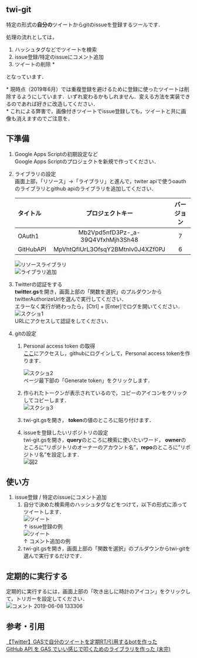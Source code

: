 ## twi-git
特定の形式の**自分の**ツイートからgitのissueを登録するツールです．

処理の流れとしては，  
1. ハッシュタグなどでツイートを検索
1. issue登録/特定のissueにコメント追加
1. ツイートの削除 *  
  
となっています．
  
\* 現時点（2019年6月）では重複登録を避けるために登録に使ったツイートは削除するようにしています．いずれ変わるかもしれません．変える方法を実装できるのであれば好きに改造してください．  
\* これによる弊害で，画像付きツイートでissue登録しても，ツイートと共に画像も消えますのでご注意を．
  
## 下準備  
1. Google Apps Scriptの初期設定など  
	Google Apps Scriptのプロジェクトを新規で作ってください．
  
1. ライブラリの設定  
	画面上部，「リソース」→「ライブラリ」と進んで，twiter apiで使うoauthのライブラリとgithub apiのライブラリを追加してください．  	

	|タイトル | プロジェクトキー | バージョン|
	|:--- | :---: | :---:|
	|OAuth1 | Mb2Vpd5nfD3Pz-\_a-39Q4VfxhMjh3Sh48 | 7|
	|GitHubAPI | MpVhtQfIUrL3OfsqY2BMtnIv0J4XZf0PJ | 6|  

  	![リソースライブラリ](https://user-images.githubusercontent.com/32073583/59479479-25b06080-8e98-11e9-9a59-63f7b1541918.png)  	  
	![ライブラリ追加](https://user-images.githubusercontent.com/32073583/59479420-ea159680-8e97-11e9-8e1a-bb0817bb040a.png)  
  
1. Twitterの認証をする  
	**twitter.gs**を開き，画面上部の「関数を選択」のプルダウンからtwitterAuthorizeUrlを選んで実行してください．  
	エラーなく実行が終わったら，[Ctrl] + [Enter]でログを開いてください．  
	![スクショ1](https://camo.qiitausercontent.com/255d1f595d95fd3afdc5e409998628a94ef1e8c3/68747470733a2f2f71696974612d696d6167652d73746f72652e73332e616d617a6f6e6177732e636f6d2f302f37303433372f63303639626336622d333831622d393732352d646365612d3934356330306438663465652e706e67)  
	URLにアクセスして認証をしてください．  
  
1. gitの設定  
	1. Personal access token の取得  
		[ここ](https://github.com/settings/tokens/new)にアクセスし，githubにログインして，Personal access tokenを作ります．  

		![スクショ2](https://user-images.githubusercontent.com/32073583/59142166-cdd7ac80-89f4-11e9-9acd-8a83f9e5aed3.png)  
		ページ最下部の「Generate token」をクリックします．  
  
	1. 作られたトークンが表示されているので，コピーのアイコンをクリックしてコピーします．  
		![スクショ3](https://user-images.githubusercontent.com/32073583/59142496-40975680-89fa-11e9-822d-767011804e16.png)　　
  
	1. twi-git.gsを開き， **token**の値のところに貼り付けます．  
  
	1. issueを登録したいリポジトリの設定  
		twi-git.gsを開き，**query**のところに検索に使いたいワード， **owner**のところに”リポジトリのオーナーのアカウント名”，**repo**のところに”リポジトリ名”を設定します．  
		![図2](https://user-images.githubusercontent.com/32073583/59142555-15f9cd80-89fb-11e9-824e-65d10097d986.png)  
  
## 使い方  
1. issue登録  /  特定のissueにコメント追加
	1. 自分で決めた検索用のハッシュタグなどをつけて，以下の形式に添ってツイートします．  
	![ツイート](https://user-images.githubusercontent.com/32073583/59144141-118ae000-8a0e-11e9-9e24-229a1c9b0961.png)  
	↑ issue登録の例  
	![ツイート](https://user-images.githubusercontent.com/32073583/59561881-390e2800-9060-11e9-9b88-6500c6d72c36.png)  
	↑ コメント追加の例  
	1. twi-git.gsを開き，画面上部の「関数を選択」のプルダウンからtwi-gitを選んで実行するだけです．  
	
## 定期的に実行する  
定期的に実行するには，画面上部の「吹き出しに時計のアイコン」をクリックして，トリガーを設定してください．  
![コメント 2019-06-08 133306](https://user-images.githubusercontent.com/32073583/59142568-51949780-89fb-11e9-9b9f-1aa03cbc4841.png)  

## 参考・引用  
[【Twitter】GASで自分のツイートを定期RT/引用するbotを作った](https://qiita.com/expajp/items/7cc16378ee790f1d404f)　　  
[GitHub API を GAS でいい感じで叩くためのライブラリを作った (未完)](https://matsubara0507.github.io/posts/2017-05-03-make-githubapi-lib-for-gas.html)
